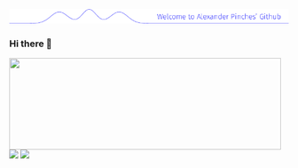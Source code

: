 <img src="https://raw.githubusercontent.com/Parply/Parply/master/banner.png" alt="Welcome to Alexander Pinches's Github" />



### Hi there 👋


<p>
  <img align="left" width="490" height="165" src="https://github-readme-stats.vercel.app/api?username=Parply&show_icons=true&hide_border=false&line_height=20&title_color=f69673&icon_color=1b93c9&show_owner=true"/>
  <p>
    <img src="http://views.whatilearened.today/views/github/Parply/views.svg"/>
    <a href="https://github.com/MrStanDu33/"><img src="https://img.shields.io/github/followers/Parply?color=%234CC61E&label=GitHub%20Followers%20%3A"/></a>
  </p>
</p><br/><br/>



<!--
**Parply/Parply** is a ✨ _special_ ✨ repository because its `README.md` (this file) appears on your GitHub profile.

Here are some ideas to get you started:

- 🔭 I’m currently working on ...
- 🌱 I’m currently learning ...
- 👯 I’m looking to collaborate on ...
- 🤔 I’m looking for help with ...
- 💬 Ask me about ...
- 📫 How to reach me: ...
- 😄 Pronouns: ...
- ⚡ Fun fact: ...
-->
